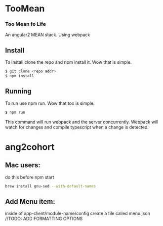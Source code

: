 # TooMean
### Too Mean fo Life

An angular2 MEAN stack. Using webpack

## Install
To install clone the repo and npm install it. Wow that is simple.

```bash
$ git clone <repo addr>
$ npm install
```

## Running
To run use npm run. Wow that too is simple.

```bash
$ npm run
```

This command will run webpack and the server concurrently. Webpack will
watch for changes and compile typescript when a change is detected.

# ang2cohort


## Mac users: 
do this before npm start

```bash
brew install gnu-sed --with-default-names
```

## Add Menu item:
inside of app-client/module-name/config create a file called menu.json 
//TODO: ADD FORMATTING OPTIONS

